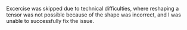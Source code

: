 Excercise was skipped due to technical difficulties, where reshaping a tensor was not possible because of the shape was incorrect, and I was unable to successfully fix the issue.